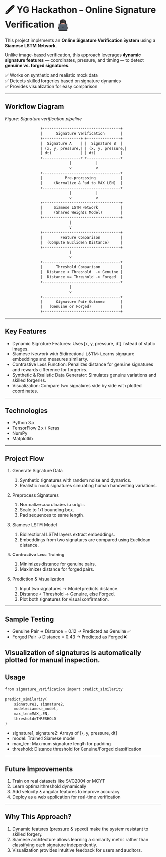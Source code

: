 # 🖋️ YG Hackathon – Online Signature Verification <img src="image.png" alt="Alt Text" style="height:1.5em; vertical-align:middle;">

This project implements an **Online Signature Verification System** using a **Siamese LSTM Network**.  

Unlike image-based verification, this approach leverages **dynamic signature features** — coordinates, pressure, and timing — to detect **genuine vs. forged signatures**.

✅ Works on synthetic and realistic mock data  
✅ Detects skilled forgeries based on signature dynamics  
✅ Provides visualization for easy comparison  

---

## Workflow Diagram

<!-- ![Workflow Diagram](./model.png) -->
*Figure: Signature verification pipeline*

```
                +-----------------------------------+
                |      Signature Verification       |
                +-----------------+ +---------------+
                |  Signature A    | |  Signature B  |
                | (x, y, pressure,| | (x, y, pressure,|
                | dt)             | | dt)           |
                +-----------------+ +---------------+
                             |           |
                             v           v
                +-----------------------------------+
                |          Pre-processing           |
                |     (Normalize & Pad to MAX_LEN)  |
                +-----------------------------------+
                             |           |
                             v           v
                +-----------------------------------+
                |     Siamese LSTM Network          |
                |     (Shared Weights Model)        |
                +-----------------------------------+
                             |
                             v
                +-----------------------------------+
                |        Feature Comparison         |
                |  (Compute Euclidean Distance)     |
                +-----------------------------------+
                             |
                             v
                +-----------------------------------+
                |      Threshold Comparison         |
                |  Distance < Threshold  -> Genuine |
                |  Distance >= Threshold -> Forged  |
                +-----------------------------------+
                             |
                             v
                +-----------------------------------+
                |      Signature Pair Outcome       |
                |   (Genuine or Forged)             |
                +-----------------------------------+
```
---

## Key Features
* Dynamic Signature Features: Uses [x, y, pressure, dt] instead of static images.
* Siamese Network with Bidirectional LSTM: Learns signature embeddings and measures similarity.
* Contrastive Loss Function: Penalizes distance for genuine signatures and rewards difference for forgeries.
* Synthetic & Realistic Data Generator: Simulates genuine variations and skilled forgeries.
* Visualization: Compare two signatures side by side with plotted coordinates.
---

## Technologies
* Python 3.x
* TensorFlow 2.x / Keras
* NumPy
* Matplotlib
---

## Project Flow

1. Generate Signature Data

    1. Synthetic signatures with random noise and dynamics.
    2. Realistic mock signatures simulating human handwriting variations.

2. Preprocess Signatures

    1. Normalize coordinates to origin.
    2. Scale to 1x1 bounding box.
    3. Pad sequences to same length.

3. Siamese LSTM Model

    1. Bidirectional LSTM layers extract embeddings.
    2. Embeddings from two signatures are compared using Euclidean distance.

4. Contrastive Loss Training

    1. Minimizes distance for genuine pairs.
    2. Maximizes distance for forged pairs.

5. Prediction & Visualization

    1. Input two signatures → Model predicts distance.
    2. Distance < Threshold → Genuine, else Forged.
    3. Plot both signatures for visual confirmation.
---

## Sample Testing
* Genuine Pair → Distance = 0.12 → Predicted as Genuine ✅
* Forged Pair → Distance = 0.43 → Predicted as Forged ❌

Visualization of signatures is automatically plotted for manual inspection.
---

## Usage
```
from signature_verification import predict_similarity

predict_similarity(
    signature1, signature2, 
    model=siamese_model,
    max_len=MAX_LEN, 
    threshold=THRESHOLD
)
```

* signature1, signature2: Arrays of [x, y, pressure, dt]
* model: Trained Siamese model
* max_len: Maximum signature length for padding
* threshold: Distance threshold for Genuine/Forged classification
---

## Future Improvements
1. Train on real datasets like SVC2004 or MCYT
2. Learn optimal threshold dynamically
3. Add velocity & angular features to improve accuracy
4. Deploy as a web application for real-time verification
---

## Why This Approach?
1. Dynamic features (pressure & speed) make the system resistant to skilled forgery.
2. Siamese architecture allows learning a similarity metric rather than classifying each signature independently.
3. Visualization provides intuitive feedback for users and auditors.